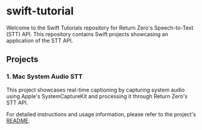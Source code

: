 # swift-tutorial
Welcome to the Swift Tutorials repository for Return Zero's Speech-to-Text (STT) API. This repository contains Swift projects showcasing an application of the STT API.

## Projects

### 1. Mac System Audio STT

This project showcases real-time captioning by capturing system audio using Apple's SystemCaptureKit and processing it through Return Zero's STT API.

For detailed instructions and usage information, please refer to the project's [README](https://github.com/keylime7/swift-tutorial/blob/feature/mac-system-audio-stt-example/mac-system-audio-stt/Readme.md).
